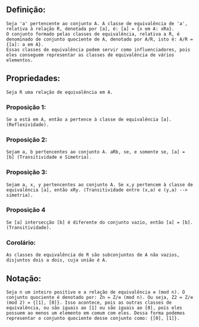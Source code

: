 ## Definição:
	Seja 'a' pertencente ao conjunto A. A classe de equivalência de 'a', relativa à relação R, denotada por [a], é: [a] = {x em A: xRa}.
	O conjunto formado pelas classes de equivalência, relativa a R, é denominado de conjunto quociente de A, denotado por A/R, isto é: A/R = {[a]: a em A}.
	Essas classes de equivalência podem servir como influenciadores, pois eles conseguem representar as classes de equivalência de vários elementos.

## Propriedades:
	Seja R uma relação de equivalência em A.
### Proposição 1: 
	Se a está em A, então a pertence à classe de equivalência [a]. (Reflexividade).

### Proposição 2:
	Sejam a, b pertencentes ao conjunto A. aRb, se, e somente se, [a] = [b] (Transitividade e Simetria).

### Proposição 3:
	Sejam a, x, y pertencentes ao conjunto A. Se x,y pertencem à classe de equivalência [a], então xRy. (Transitividade entre (x,a) e (y,a) --> simetria).

### Proposição 4
	Se [a] intersecção [b] é diferente do conjunto vazio, então [a] = [b]. (Transitividade).

### Corolário:
	As classes de equivalência de R são subconjuntos de A não vazios, disjuntos dois a dois, cuja união é A.
	
## Notação:
	Seja n um inteiro positivo e a relação de equivalência ≡ (mod n). O conjunto quociente é denotado por: Zn = Z/≡ (mod n). Ou seja, Z2 = Z/≡ (mod 2) = {[1], [0]}. Isso acontece, pois as outras classes de equivalência, ou são iguais ao [1] ou são iguais ao [0], pois eles possuem ao menos um elemento em comum com eles. Dessa forma podemos representar o conjunto quociente desse conjunto como: {[0], [1]}.